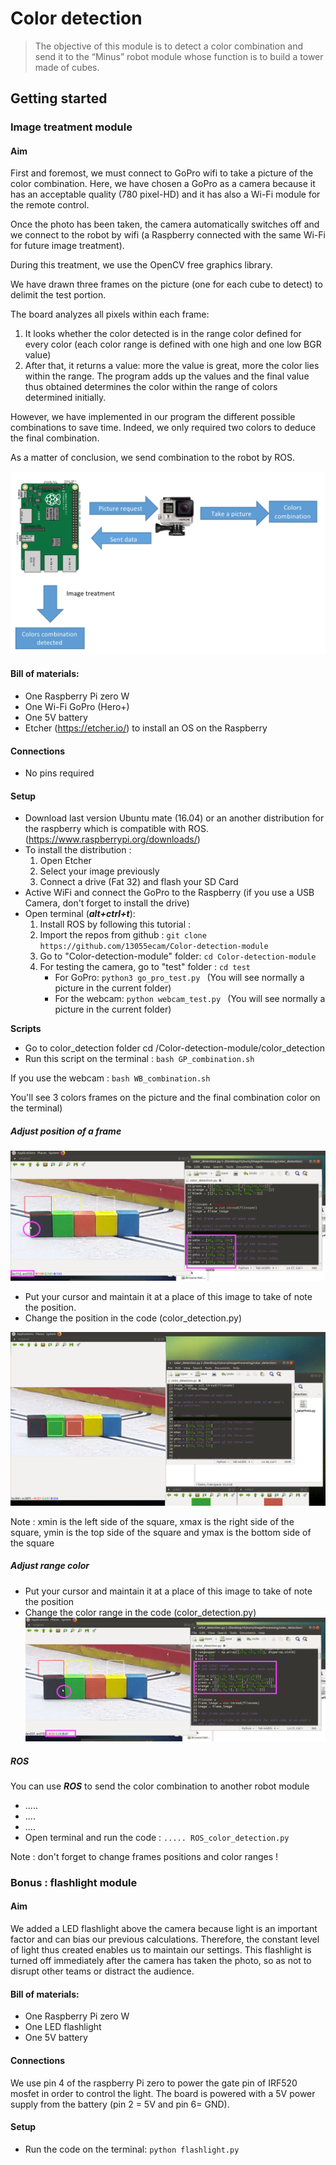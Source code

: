 # Color detection

>The objective of this module is to detect a color combination and send it to the “Minus” robot module whose function is to build a tower made of cubes.

## Getting started

### Image treatment module


#### Aim 

First and foremost, we must connect to GoPro wifi to take a picture of the color combination. Here, we have chosen a GoPro as a camera because it has an acceptable quality (780 pixel-HD) and it has also a Wi-Fi module for the remote control.

Once the photo has been taken, the camera automatically switches off and we connect to the robot by wifi (a Raspberry connected with the same Wi-Fi for future image treatment).

During this treatment, we use the OpenCV free graphics library.

We have drawn three frames on the picture (one for each cube to detect) to delimit the test portion. 
  
The board analyzes all pixels within each frame: 
1.	It looks whether the color detected is in the range color defined for every color (each color range is defined with one high and one low BGR value)
2.	After that, it returns a value: more the value is great, more the color lies within the range. The program adds up the values and the final value thus obtained determines the color within the range of colors determined initially. 

However, we have implemented in our program the different possible combinations to save time. Indeed, we only required two colors to deduce the final combination.

As a matter of conclusion, we send combination to the robot by ROS. 

![z](/Pictures/image1.png)
#### Bill of materials: 

- One Raspberry Pi zero W
- One Wi-Fi GoPro (Hero+) 
- One 5V battery
- Etcher (https://etcher.io/) to install an OS on the Raspberry

#### Connections

- No pins required  

#### Setup 
- Download last version Ubuntu mate (16.04) or an another distribution for the raspberry which is compatible with ROS.
(https://www.raspberrypi.org/downloads/)
- To install the distribution : 
	1) Open Etcher
	2) Select your image previously
	3) Connect a drive (Fat 32) and flash your SD Card 
- Active WiFi and connect the GoPro to the Raspberry (if you use a USB Camera, don't forget to install the drive) 
- Open terminal (***alt+ctrl+t***):
	1) Install ROS by following this tutorial :
	2) Import the repos from github : ``` git clone https://github.com/13055ecam/Color-detection-module ```
	3) Go to "Color-detection-module" folder: ```cd Color-detection-module ```
	4) For testing the camera, go to "test" folder : ```cd test ```
		- For GoPro: ```python3 go_pro_test.py ``` (You will see normally a picture in the current folder)
		- For the webcam: ```python webcam_test.py ``` (You will see normally a picture in the current folder)
	
**Scripts**
- Go to color_detection folder cd /Color-detection-module/color_detection 
- Run this script on the terminal : ``` bash GP_combination.sh ```

If you use the webcam : ```bash WB_combination.sh ```

You'll see 3 colors frames on the picture and the final combination color on the terminal)

##### Adjust position of a frame
![before](/Pictures/image2.png)

- Put your cursor and maintain it at a place of this image to take of note the position. 
- Change the position in the code (color_detection.py) 

![after](/Pictures/image3.png)

Note : xmin is the left side of the square, xmax is the right side of the square, ymin is the top side of the square and ymax is the bottom side of the square

##### Adjust range color 
- Put your cursor and maintain it at a place of this image to take of note the position
- Change the color range in the code (color_detection.py)
![z](/Pictures/image4.png)

##### ROS

You can use ***ROS*** to send the color combination to another robot module
- .....
- .... 
- .... 
- Open terminal and run the code : ```..... ROS_color_detection.py```

Note : don't forget to change frames positions and color ranges !
### Bonus : flashlight module

#### Aim

We added a LED flashlight above the camera because light is an important factor and can bias our previous calculations. Therefore, the constant level of light thus created enables us to maintain our settings. This flashlight is turned off immediately after the camera has taken the photo, so as not to disrupt other teams or distract the audience. 

#### Bill of materials: 

- One Raspberry Pi zero W
- One LED flashlight 
- One 5V battery

#### Connections

We use pin 4 of the raspberry Pi zero to power the gate pin of IRF520 mosfet in order to control the light. The board is powered with a 5V power supply from the battery (pin 2 = 5V and pin 6= GND).

#### Setup 
- Run the code on the terminal: ```python flashlight.py```

